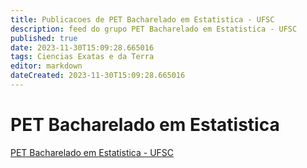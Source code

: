 ```yaml
---
title: Publicacoes de PET Bacharelado em Estatistica - UFSC 
description: feed do grupo PET Bacharelado em Estatistica - UFSC
published: true
date: 2023-11-30T15:09:28.665016
tags: Ciencias Exatas e da Terra
editor: markdown
dateCreated: 2023-11-30T15:09:28.665016
---
```


# PET Bacharelado em Estatistica
[PET Bacharelado em Estatistica - UFSC](/grupo/202PETBachareladoemEstatisticaUFSC.md)